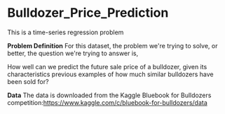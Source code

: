 # Bulldozer_Price_Prediction
This is a time-series regression problem

**Problem Definition**
For this dataset, the problem we're trying to solve, or better, the question we're trying to answer is,

How well can we predict the future sale price of a bulldozer, given its characteristics previous examples of how much similar bulldozers have been sold for?

**Data**
The data is downloaded from the Kaggle Bluebook for Bulldozers competition:https://www.kaggle.com/c/bluebook-for-bulldozers/data
